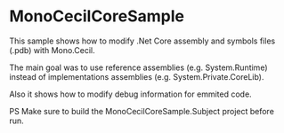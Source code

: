 # MonoCecilCoreSample
This sample shows how to modify .Net Core assembly and symbols files (.pdb) with Mono.Cecil.

The main goal was to use reference assemblies (e.g. System.Runtime) instead of implementations assemblies (e.g. System.Private.CoreLib).

Also it shows how to modify debug information for emmited code.

PS Make sure to build the MonoCecilCoreSample.Subject project before run.
